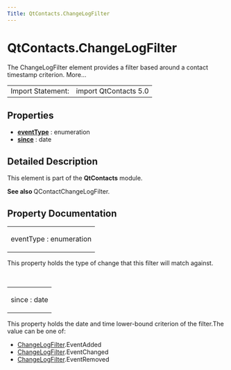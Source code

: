 ```yaml
---
Title: QtContacts.ChangeLogFilter
---
```


# QtContacts.ChangeLogFilter

<span class="subtitle"></span>
<!-- $$$ChangeLogFilter-brief -->
<p>The ChangeLogFilter element provides a filter based around a contact timestamp criterion. More...</p>
<!-- @@@ChangeLogFilter -->
<table class="alignedsummary">
<tr><td class="memItemLeft rightAlign topAlign"> Import Statement:</td><td class="memItemRight bottomAlign"> import QtContacts 5.0</td></tr></table><ul>
</ul>
<h2 id="properties">Properties</h2>
<ul>
<li class="fn"><b><b><a href="#eventType-prop">eventType</a></b></b> : enumeration</li>
<li class="fn"><b><b><a href="#since-prop">since</a></b></b> : date</li>
</ul>
<!-- $$$ChangeLogFilter-description -->
<h2 id="details">Detailed Description</h2>
</p>
<p>This element is part of the <b>QtContacts</b> module.</p>
<p><b>See also </b>QContactChangeLogFilter.</p>
<!-- @@@ChangeLogFilter -->
<h2>Property Documentation</h2>
<!-- $$$eventType -->
<table class="qmlname"><tr valign="top" id="eventType-prop"><td class="tblQmlPropNode"><p><span class="name">eventType</span> : <span class="type">enumeration</span></p></td></tr></table><p>This property holds the type of change that this filter will match against.</p>
<!-- @@@eventType -->
<br/>
<!-- $$$since -->
<table class="qmlname"><tr valign="top" id="since-prop"><td class="tblQmlPropNode"><p><span class="name">since</span> : <span class="type">date</span></p></td></tr></table><p>This property holds the date and time lower-bound criterion of the filter.The value can be one of:</p>
<ul>
<li><a href="index.html">ChangeLogFilter</a>.EventAdded</li>
<li><a href="index.html">ChangeLogFilter</a>.EventChanged</li>
<li><a href="index.html">ChangeLogFilter</a>.EventRemoved</li>
</ul>
<!-- @@@since -->
<br/>
